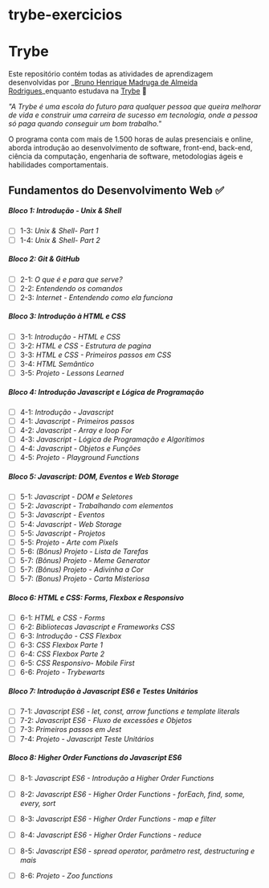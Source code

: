 # trybe-exercicios
# Trybe

Este repositório contém todas as atividades de aprendizagem desenvolvidas por _[Bruno Henrique Madruga de Almeida Rodrigues](linkedin.com/in/bruno-rodrigues-2b5ab3a6)_enquanto estudava na [Trybe](https://www.betrybe.com/) :rocket:

_"A Trybe é uma escola do futuro para qualquer pessoa que queira melhorar de vida e construir uma carreira de sucesso em tecnologia, onde a pessoa só paga quando conseguir um bom trabalho."_

O programa conta com mais de 1.500 horas de aulas presenciais e online, aborda introdução ao desenvolvimento de software, front-end, back-end, ciência da computação, engenharia de software, metodologias ágeis e habilidades comportamentais.

## Fundamentos do Desenvolvimento Web :white_check_mark:

##### Bloco 1: Introdução - Unix & Shell

- [ ] 1-3: _Unix & Shell- Part 1_
- [ ] 1-4: _Unix & Shell- Part 2_

##### Bloco 2: Git & GitHub

- [ ] 2-1: _O que é e para que serve?_
- [ ] 2-2: _Entendendo os comandos_
- [ ] 2-3: _Internet - Entendendo como ela funciona_

##### Bloco 3: Introdução à HTML e CSS

- [ ] 3-1: _Introdução - HTML e CSS_
- [ ] 3-2: _HTML e CSS - Estrutura de pagina_
- [ ] 3-3: _HTML e CSS - Primeiros passos em CSS_
- [ ] 3-4: _HTML Semântico_
- [ ] 3-5: _Projeto - Lessons Learned_

##### Bloco 4: Introdução Javascript e Lógica de Programação

- [ ] 4-1: _Introdução - Javascript_
- [ ] 4-1: _Javascript - Primeiros passos_
- [ ] 4-2: _Javascript - Array e loop For_
- [ ] 4-3: _Javascript - Lógica de Programação e Algorítimos_
- [ ] 4-4: _Javascript - Objetos e Funções_
- [ ] 4-5: _Projeto - Playground Functions_

##### Bloco 5: Javascript: DOM, Eventos e Web Storage

- [ ] 5-1: _Javascript - DOM e Seletores_
- [ ] 5-2: _Javascript - Trabalhando com elementos_
- [ ] 5-3: _Javascript - Eventos_
- [ ] 5-4: _Javascript - Web Storage_
- [ ] 5-5: _Javascript - Projetos_
- [ ] 5-5: _Projeto - Arte com Pixels_
- [ ] 5-6: _(Bônus) Projeto - Lista de Tarefas_
- [ ] 5-7: _(Bônus) Projeto - Meme Generator_
- [ ] 5-7: _(Bônus) Projeto - Adivinha a Cor_
- [ ] 5-7: _(Bonus) Projeto - Carta Misteriosa_

##### Bloco 6: HTML e CSS: Forms, Flexbox e Responsivo

- [ ] 6-1: _HTML e CSS - Forms_
- [ ] 6-2: _Bibliotecas Javascript e Frameworks CSS_
- [ ] 6-3: _Introdução - CSS Flexbox_
- [ ] 6-3: _CSS Flexbox Parte 1_
- [ ] 6-4: _CSS Flexbox Parte 2_
- [ ] 6-5: _CSS Responsivo- Mobile First_
- [ ] 6-6: _Projeto - Trybewarts_

##### Bloco 7: Introdução à Javascript ES6 e Testes Unitários

- [ ] 7-1: _Javascript ES6 - let, const, arrow functions e template literals_
- [ ] 7-2: _Javascript ES6 - Fluxo de excessões e Objetos_
- [ ] 7-3: _Primeiros passos em Jest_
- [ ] 7-4: _Projeto - Javascript Teste Unitários_

##### Bloco 8: Higher Order Functions do Javascript ES6

- [ ] 8-1: _Javascript ES6 - Introdução a Higher Order Functions_
- [ ] 8-2: _Javascript ES6 - Higher Order Functions - forEach, find, some, every, sort_
- [ ] 8-3: _Javascript ES6 - Higher Order Functions - map e filter_
- [ ] 8-4: _Javascript ES6 - Higher Order Functions - reduce_
- [ ] 8-5: _Javascript ES6 - spread operator, parâmetro rest, destructuring e mais_
- [ ] 8-6: _Projeto - Zoo functions_

